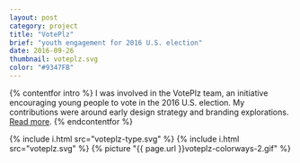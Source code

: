 ```yaml
---
layout: post
category: project
title: "VotePlz"
brief: "youth engagement for 2016 U.S. election"
date: 2016-09-26
thumbnail: voteplz.svg
color: "#9347FB"
---
```


{% contentfor intro %}
I was involved in the VotePlz team, an initiative encouraging young people to vote in the 2016 U.S. election. My contributions were around early design strategy and branding explorations. <a href="https://venturebeat.com/2016/09/26/y-combinator-chiefs-nonprofit-voteplz-launches-1-million-voter-registration-sweepstakes/">Read more</a>.
{% endcontentfor %}


{% include i.html src="voteplz-type.svg" %}
{% include i.html src="voteplz.svg" %}
{% picture "{{ page.url }}voteplz-colorways-2.gif" %}
